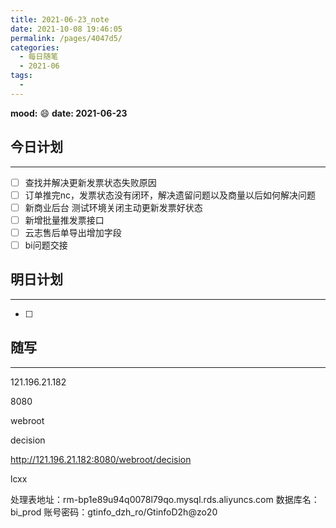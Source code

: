 ```yaml
---
title: 2021-06-23_note
date: 2021-10-08 19:46:05
permalink: /pages/4047d5/
categories:
  - 每日随笔
  - 2021-06
tags:
  - 
---
```

**mood:** :smile:  																		**date: 2021-06-23**  
## 今日计划  
------
- [ ]  查找并解决更新发票状态失败原因
- [ ]  订单推完nc，发票状态没有闭环，解决遗留问题以及商量以后如何解决问题
- [ ]  新商业后台 测试环境关闭主动更新发票好状态
- [ ]  新增批量推发票接口
- [ ]  云志售后单导出增加字段
- [ ]  bi问题交接
## 明日计划  
------
- [ ]  
## 随写 
------

121.196.21.182

8080

webroot

decision	

http://121.196.21.182:8080/webroot/decision

lcxx 



处理表地址：rm-bp1e89u94q0078l79qo.mysql.rds.aliyuncs.com
数据库名：bi_prod
账号密码：gtinfo_dzh_ro/GtinfoD2h@zo20